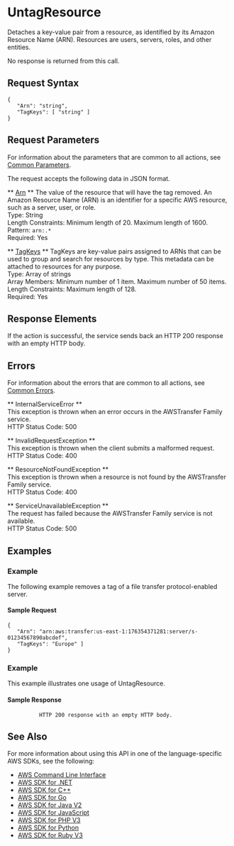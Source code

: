 # UntagResource<a name="API_UntagResource"></a>

Detaches a key\-value pair from a resource, as identified by its Amazon Resource Name \(ARN\)\. Resources are users, servers, roles, and other entities\.

No response is returned from this call\.

## Request Syntax<a name="API_UntagResource_RequestSyntax"></a>

```
{
   "Arn": "string",
   "TagKeys": [ "string" ]
}
```

## Request Parameters<a name="API_UntagResource_RequestParameters"></a>

For information about the parameters that are common to all actions, see [Common Parameters](CommonParameters.md)\.

The request accepts the following data in JSON format\.

 ** [Arn](#API_UntagResource_RequestSyntax) **   <a name="TransferFamily-UntagResource-request-Arn"></a>
The value of the resource that will have the tag removed\. An Amazon Resource Name \(ARN\) is an identifier for a specific AWS resource, such as a server, user, or role\.  
Type: String  
Length Constraints: Minimum length of 20\. Maximum length of 1600\.  
Pattern: `arn:.*`   
Required: Yes

 ** [TagKeys](#API_UntagResource_RequestSyntax) **   <a name="TransferFamily-UntagResource-request-TagKeys"></a>
TagKeys are key\-value pairs assigned to ARNs that can be used to group and search for resources by type\. This metadata can be attached to resources for any purpose\.  
Type: Array of strings  
Array Members: Minimum number of 1 item\. Maximum number of 50 items\.  
Length Constraints: Maximum length of 128\.  
Required: Yes

## Response Elements<a name="API_UntagResource_ResponseElements"></a>

If the action is successful, the service sends back an HTTP 200 response with an empty HTTP body\.

## Errors<a name="API_UntagResource_Errors"></a>

For information about the errors that are common to all actions, see [Common Errors](CommonErrors.md)\.

 ** InternalServiceError **   
This exception is thrown when an error occurs in the AWSTransfer Family service\.  
HTTP Status Code: 500

 ** InvalidRequestException **   
This exception is thrown when the client submits a malformed request\.  
HTTP Status Code: 400

 ** ResourceNotFoundException **   
This exception is thrown when a resource is not found by the AWSTransfer Family service\.  
HTTP Status Code: 400

 ** ServiceUnavailableException **   
The request has failed because the AWSTransfer Family service is not available\.  
HTTP Status Code: 500

## Examples<a name="API_UntagResource_Examples"></a>

### Example<a name="API_UntagResource_Example_1"></a>

The following example removes a tag of a file transfer protocol\-enabled server\.

#### Sample Request<a name="API_UntagResource_Example_1_Request"></a>

```
{
   "Arn": "arn:aws:transfer:us-east-1:176354371281:server/s-01234567890abcdef",
   "TagKeys": "Europe" ]
}
```

### Example<a name="API_UntagResource_Example_2"></a>

This example illustrates one usage of UntagResource\.

#### Sample Response<a name="API_UntagResource_Example_2_Response"></a>

```
          HTTP 200 response with an empty HTTP body.
```

## See Also<a name="API_UntagResource_SeeAlso"></a>

For more information about using this API in one of the language\-specific AWS SDKs, see the following:
+  [AWS Command Line Interface](https://docs.aws.amazon.com/goto/aws-cli/transfer-2018-11-05/UntagResource) 
+  [AWS SDK for \.NET](https://docs.aws.amazon.com/goto/DotNetSDKV3/transfer-2018-11-05/UntagResource) 
+  [AWS SDK for C\+\+](https://docs.aws.amazon.com/goto/SdkForCpp/transfer-2018-11-05/UntagResource) 
+  [AWS SDK for Go](https://docs.aws.amazon.com/goto/SdkForGoV1/transfer-2018-11-05/UntagResource) 
+  [AWS SDK for Java V2](https://docs.aws.amazon.com/goto/SdkForJavaV2/transfer-2018-11-05/UntagResource) 
+  [AWS SDK for JavaScript](https://docs.aws.amazon.com/goto/AWSJavaScriptSDK/transfer-2018-11-05/UntagResource) 
+  [AWS SDK for PHP V3](https://docs.aws.amazon.com/goto/SdkForPHPV3/transfer-2018-11-05/UntagResource) 
+  [AWS SDK for Python](https://docs.aws.amazon.com/goto/boto3/transfer-2018-11-05/UntagResource) 
+  [AWS SDK for Ruby V3](https://docs.aws.amazon.com/goto/SdkForRubyV3/transfer-2018-11-05/UntagResource) 